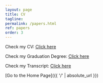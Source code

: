 ```yaml
---
layout: page
title: CV
tagline: 
permalink: /papers.html
ref: papers
order: 3
---
```


[1]: http://i.imgur.com/9I6NRUm.png
[2]: http://i.imgur.com/wWzX9uB.png


Check my CV: [Click here](https://drive.google.com/file/d/1FLmq5Q9BfL2jg1D6vSZMZey4i22dqT9a/view?usp=sharing)

Check my Graduation Degree: [Click here](https://drive.google.com/file/d/1x8F5zdIvgR6woTC900FWbr59yn1kvJzY/view?usp=sharing)

Check my Transcript: [Click here](https://drive.google.com/drive/folders/1yEclQ5WF810jgJdiK1qkMAvAu7TUJS83?usp=sharing)




[Go to the Home Page]({{ '/' | absolute_url }})
